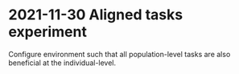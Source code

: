 # 2021-11-30 Aligned tasks experiment

Configure environment such that all population-level tasks are also beneficial at the individual-level.